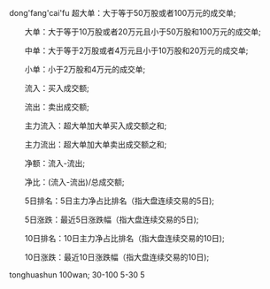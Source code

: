 dong'fang'cai'fu
超大单：大于等于50万股或者100万元的成交单;

　　大单：大于等于10万股或者20万元且小于50万股和100万元的成交单;

　　中单：大于等于2万股或者4万元且小于10万股和20万元的成交单;

　　小单：小于2万股和4万元的成交单;

　　流入：买入成交额;

　　流出：卖出成交额;

　　主力流入：超大单加大单买入成交额之和;

　　主力流出：超大单加大单卖出成交额之和;

　　净额：流入-流出;

　　净比：(流入-流出)/总成交额;

　　5日排名：5日主力净占比排名（指大盘连续交易的5日);

　　5日涨跌：最近5日涨跌幅（指大盘连续交易的5日);

　　10日排名：10日主力净占比排名（指大盘连续交易的10日);

　　10日涨跌：最近10日涨跌幅（指大盘连续交易的10日);

tonghuashun
100wan;
30-100
5-30
5
